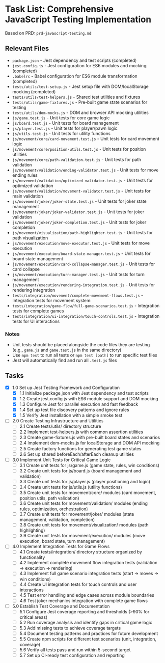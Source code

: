 # Task List: Comprehensive JavaScript Testing Implementation

Based on PRD: `prd-javascript-testing.md`

## Relevant Files

- `package.json` - Jest dependency and test scripts (completed)
- `jest.config.js` - Jest configuration for ES6 modules and mocking (completed)
- `.babelrc` - Babel configuration for ES6 module transformation (completed)
- `tests/utils/test-setup.js` - Jest setup file with DOM/localStorage mocking (completed)
- `tests/utils/test-helpers.js` - Shared test utilities and fixtures
- `tests/utils/game-fixtures.js` - Pre-built game state scenarios for testing
- `tests/utils/dom-mocks.js` - DOM and browser API mocking utilities
- `js/game.test.js` - Unit tests for core game logic
- `js/board.test.js` - Unit tests for board management
- `js/player.test.js` - Unit tests for player/pawn logic
- `js/utils.test.js` - Unit tests for utility functions
- `js/movement/core/card-movement.test.js` - Unit tests for card movement logic
- `js/movement/core/position-utils.test.js` - Unit tests for position utilities
- `js/movement/core/path-validation.test.js` - Unit tests for path validation
- `js/movement/validation/ending-validator.test.js` - Unit tests for move ending rules
- `js/movement/validation/optimized-validator.test.js` - Unit tests for optimized validation
- `js/movement/validation/movement-validator.test.js` - Unit tests for main validation
- `js/movement/joker/joker-state.test.js` - Unit tests for joker state management
- `js/movement/joker/joker-validator.test.js` - Unit tests for joker validation
- `js/movement/joker/joker-completion.test.js` - Unit tests for joker completion
- `js/movement/visualization/path-highlighter.test.js` - Unit tests for path visualization
- `js/movement/execution/move-executor.test.js` - Unit tests for move execution
- `js/movement/execution/board-state-manager.test.js` - Unit tests for board state management
- `js/movement/execution/card-collapse-manager.test.js` - Unit tests for card collapse
- `js/movement/execution/turn-manager.test.js` - Unit tests for turn management
- `js/movement/execution/rendering-integration.test.js` - Unit tests for rendering integration
- `tests/integration/movement/complete-movement-flows.test.js` - Integration tests for movement system
- `tests/integration/game-flow/full-game-scenarios.test.js` - Integration tests for complete games
- `tests/integration/ui-integration/touch-controls.test.js` - Integration tests for UI interactions

### Notes

- Unit tests should be placed alongside the code files they are testing (e.g., `game.js` and `game.test.js` in the same directory)
- Use `npm test` to run all tests or `npm test [path]` to run specific test files
- Jest will automatically find and run all `.test.js` files

## Tasks

- [x] 1.0 Set up Jest Testing Framework and Configuration
  - [x] 1.1 Initialize package.json with Jest dependency and test scripts
  - [x] 1.2 Create jest.config.js with ES6 module support and DOM mocking
  - [x] 1.3 Configure Jest for parallel execution and fast feedback
  - [x] 1.4 Set up test file discovery patterns and ignore rules
  - [x] 1.5 Verify Jest installation with a simple smoke test

- [ ] 2.0 Create Testing Infrastructure and Utilities
  - [ ] 2.1 Create tests/utils/ directory structure
  - [ ] 2.2 Implement test-helpers.js with common assertion utilities
  - [ ] 2.3 Create game-fixtures.js with pre-built board states and scenarios
  - [ ] 2.4 Implement dom-mocks.js for localStorage and DOM API mocking
  - [ ] 2.5 Create factory functions for generating test game states
  - [ ] 2.6 Set up shared beforeEach/afterEach cleanup utilities

- [ ] 3.0 Implement Unit Tests for Critical Game Logic
  - [ ] 3.1 Create unit tests for js/game.js (game state, rules, win conditions)
  - [ ] 3.2 Create unit tests for js/board.js (board management and validation)
  - [ ] 3.3 Create unit tests for js/player.js (player positioning and logic)
  - [ ] 3.4 Create unit tests for js/utils.js (utility functions)
  - [ ] 3.5 Create unit tests for movement/core/ modules (card movement, position utils, path validation)
  - [ ] 3.6 Create unit tests for movement/validation/ modules (ending rules, optimization, orchestration)
  - [ ] 3.7 Create unit tests for movement/joker/ modules (state management, validation, completion)
  - [ ] 3.8 Create unit tests for movement/visualization/ modules (path highlighting)
  - [ ] 3.9 Create unit tests for movement/execution/ modules (move execution, board state, turn management)

- [ ] 4.0 Implement Integration Tests for Game Flows
  - [ ] 4.1 Create tests/integration/ directory structure organized by functionality
  - [ ] 4.2 Implement complete movement flow integration tests (validation → execution → rendering)
  - [ ] 4.3 Implement full game scenario integration tests (start → moves → win conditions)
  - [ ] 4.4 Create UI integration tests for touch controls and user interactions
  - [ ] 4.5 Test error handling and edge cases across module boundaries
  - [ ] 4.6 Test joker mechanics integration with complete game flows

- [ ] 5.0 Establish Test Coverage and Documentation
  - [ ] 5.1 Configure Jest coverage reporting and thresholds (>90% for critical areas)
  - [ ] 5.2 Run coverage analysis and identify gaps in critical game logic
  - [ ] 5.3 Add missing tests to achieve coverage targets
  - [ ] 5.4 Document testing patterns and practices for future development
  - [ ] 5.5 Create npm scripts for different test scenarios (unit, integration, coverage)
  - [ ] 5.6 Verify all tests pass and run within 5-second target
  - [ ] 5.7 Set up CI-ready test configuration and reporting